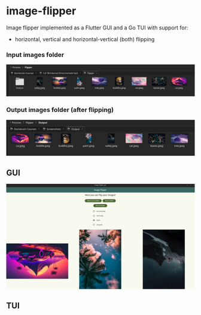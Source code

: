 # image-flipper

Image flipper implemented as a Flutter GUI and a Go TUI with support for:
- horizontal, vertical and horizontal-vertical (both) flipping

### Input images folder

![Before flipping](assets/before-flipper.png)

### Output images folder (after flipping)

![After flippinng](assets/after-flipper.png)

## GUI

![Flipper GUI](assets/flipper-gui.png)

## TUI

